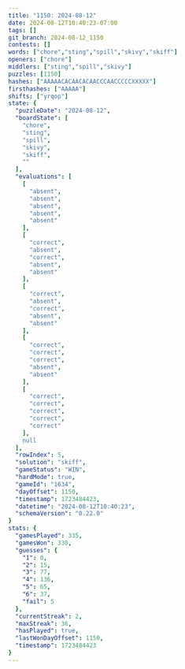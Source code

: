 ```yaml
---
title: "1150: 2024-08-12"
date: 2024-08-12T10:40:23-07:00
tags: []
git_branch: 2024-08-12_1150
contests: []
words: ["chore","sting","spill","skivy","skiff"]
openers: ["chore"]
middlers: ["sting","spill","skivy"]
puzzles: [1150]
hashes: ["AAAAACACAACACAACCCAACCCCCXXXXX"]
firsthashes: ["AAAAA"]
shifts: ["yrqop"]
state: {
  "puzzleDate": "2024-08-12",
  "boardState": [
    "chore",
    "sting",
    "spill",
    "skivy",
    "skiff",
    ""
  ],
  "evaluations": [
    [
      "absent",
      "absent",
      "absent",
      "absent",
      "absent"
    ],
    [
      "correct",
      "absent",
      "correct",
      "absent",
      "absent"
    ],
    [
      "correct",
      "absent",
      "correct",
      "absent",
      "absent"
    ],
    [
      "correct",
      "correct",
      "correct",
      "absent",
      "absent"
    ],
    [
      "correct",
      "correct",
      "correct",
      "correct",
      "correct"
    ],
    null
  ],
  "rowIndex": 5,
  "solution": "skiff",
  "gameStatus": "WIN",
  "hardMode": true,
  "gameId": "1634",
  "dayOffset": 1150,
  "timestamp": 1723484423,
  "datetime": "2024-08-12T10:40:23",
  "schemaVersion": "0.22.0"
}
stats: {
  "gamesPlayed": 335,
  "gamesWon": 330,
  "guesses": {
    "1": 0,
    "2": 15,
    "3": 77,
    "4": 136,
    "5": 65,
    "6": 37,
    "fail": 5
  },
  "currentStreak": 2,
  "maxStreak": 36,
  "hasPlayed": true,
  "lastWonDayOffset": 1150,
  "timestamp": 1723484423
}
---
```

<!-- more -->
